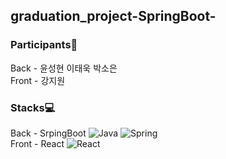 ## graduation_project-SpringBoot-

### Participants🐥<br/>
Back - 윤성현 이태욱 박소은<br/>
Front - 강지원

### Stacks💻<br/>
Back - SrpingBoot <img alt="Java" src ="https://img.shields.io/badge/Java-007396.svg?&style=for-the-badge&logo=Java&logoColor=white"/>
<img alt="Spring" src ="https://img.shields.io/badge/SpringBoot-6DB33F.svg?&style=for-the-badge&logo=Spring&logoColor=white"/>
<br/>
Front - React <img alt="React" src ="https://img.shields.io/badge/JQuery-0769AD.svg?&style=for-the-badge&logo=React&logoColor=white"/>
<br/>

